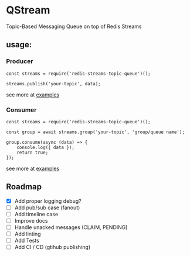 # QStream
Topic-Based Messaging Queue on top of Redis Streams


## usage:

### Producer

```
const streams = require('redis-streams-topic-queue')();

streams.publish('your-topic', data);
```

see more at [examples](/example/producer.js)

### Consumer

```
const streams = require('redis-streams-topic-queue')();

const group = await streams.group('your-topic', 'group/queue name');

group.consume(async (data) => {
    console.log({ data });
    return true;
});

```

see more at [examples](/example/consumer.js)


## Roadmap

- [x] Add proper logging debug?
- [ ] Add pub/sub case (fanout)
- [ ] Add timeline case
- [ ] Improve docs
- [ ] Handle unacked messages (CLAIM, PENDING)
- [ ] Add linting
- [ ] Add Tests
- [ ] Add CI / CD (gtihub publishing)

